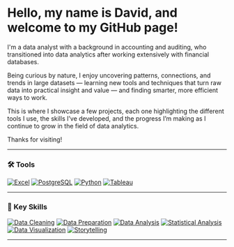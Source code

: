 # Hello, my name is David, and welcome to my GitHub page!

I'm a data analyst with a background in accounting and auditing, who transitioned into data analytics after working extensively with financial databases.

Being curious by nature, I enjoy uncovering patterns, connections, and trends in large datasets — learning new tools and techniques that turn raw data into practical insight and value — and finding smarter, more efficient ways to work.

This is where I showcase a few projects, each one highlighting the different tools I use, the skills I’ve developed, and the progress I’m making as I continue to grow in the field of data analytics.

Thanks for visiting!

---

<div align="left">

### 🛠️ Tools <!--& Technologies-->
[![Excel](https://img.shields.io/badge/Excel-217346?logo=microsoft-excel&logoColor=white)](#)
[![PostgreSQL](https://img.shields.io/badge/PostgreSQL-336791?logo=postgresql&logoColor=white)](#)
[![Python](https://img.shields.io/badge/Python-3776AB?logo=python&logoColor=white)](#)
[![Tableau](https://img.shields.io/badge/Tableau-004E8F?logoColor=white)](#)

</div>

---

<div align="left">

### 🧠 Key Skills
[![Data Cleaning](https://img.shields.io/badge/Data%20Cleaning-4CAF50)](#)
[![Data Preparation](https://img.shields.io/badge/Data%20Preparation-2196F3)](#)
[![Data Analysis](https://img.shields.io/badge/Data%20Analysis-9C27B0)](#)
[![Statistical Analysis](https://img.shields.io/badge/Statistical%20Analysis-673AB7)](#)
[![Data Visualization](https://img.shields.io/badge/Data%20Visualization-26A69A)](#)
[![Storytelling](https://img.shields.io/badge/Storytelling-607D8B)](#)

</div>

---

